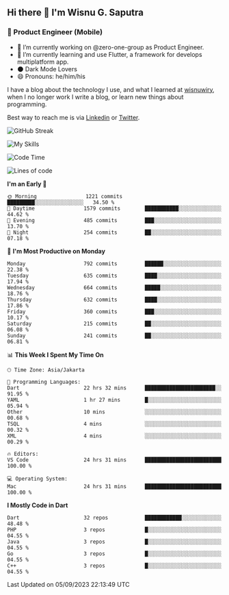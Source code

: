 ## Hi there 👋 I'm Wisnu G. Saputra

### :mobile_phone_off: Product Engineer (Mobile)

- 🔭 I’m currently working on @zero-one-group as Product Engineer.
- 🌱 I’m currently learning and use Flutter, a framework for develops multiplatform app.
- 🌑 Dark Mode Lovers
- 😄 Pronouns: he/him/his

I have a blog about the technology I use, and what I learned at [wisnuwiry](https://wisnuwiry.space/), when I no longer work I write a blog, or learn new things about programming.

Best way to reach me is via [Linkedin](https://www.linkedin.com/in/wisnu-saputra/) or [Twitter](https://twitter.com/wisnuwiry).

![GitHub Streak](https://streak-stats.demolab.com?user=wisnuwiry&theme=dark&hide_border=true)

![My Skills](https://skillicons.dev/icons?i=dart,flutter,kotlin,swift,go,js,css,neovim,git,linux&perline=5)

<!--START_SECTION:waka-->
![Code Time](http://img.shields.io/badge/Code%20Time-705%20hrs%2031%20mins-blue)

![Lines of code](https://img.shields.io/badge/From%20Hello%20World%20I%27ve%20Written-4.7%20million%20lines%20of%20code-blue)

**I'm an Early 🐤** 

```text
🌞 Morning                1221 commits        █████████░░░░░░░░░░░░░░░░   34.50 % 
🌆 Daytime                1579 commits        ███████████░░░░░░░░░░░░░░   44.62 % 
🌃 Evening                485 commits         ███░░░░░░░░░░░░░░░░░░░░░░   13.70 % 
🌙 Night                  254 commits         ██░░░░░░░░░░░░░░░░░░░░░░░   07.18 % 
```
📅 **I'm Most Productive on Monday** 

```text
Monday                   792 commits         ██████░░░░░░░░░░░░░░░░░░░   22.38 % 
Tuesday                  635 commits         ████░░░░░░░░░░░░░░░░░░░░░   17.94 % 
Wednesday                664 commits         █████░░░░░░░░░░░░░░░░░░░░   18.76 % 
Thursday                 632 commits         ████░░░░░░░░░░░░░░░░░░░░░   17.86 % 
Friday                   360 commits         ███░░░░░░░░░░░░░░░░░░░░░░   10.17 % 
Saturday                 215 commits         ██░░░░░░░░░░░░░░░░░░░░░░░   06.08 % 
Sunday                   241 commits         ██░░░░░░░░░░░░░░░░░░░░░░░   06.81 % 
```


📊 **This Week I Spent My Time On** 

```text
🕑︎ Time Zone: Asia/Jakarta

💬 Programming Languages: 
Dart                     22 hrs 32 mins      ███████████████████████░░   91.95 % 
YAML                     1 hr 27 mins        █░░░░░░░░░░░░░░░░░░░░░░░░   05.94 % 
Other                    10 mins             ░░░░░░░░░░░░░░░░░░░░░░░░░   00.68 % 
TSQL                     4 mins              ░░░░░░░░░░░░░░░░░░░░░░░░░   00.32 % 
XML                      4 mins              ░░░░░░░░░░░░░░░░░░░░░░░░░   00.29 % 

🔥 Editors: 
VS Code                  24 hrs 31 mins      █████████████████████████   100.00 % 

💻 Operating System: 
Mac                      24 hrs 31 mins      █████████████████████████   100.00 % 
```

**I Mostly Code in Dart** 

```text
Dart                     32 repos            ████████████░░░░░░░░░░░░░   48.48 % 
PHP                      3 repos             █░░░░░░░░░░░░░░░░░░░░░░░░   04.55 % 
Java                     3 repos             █░░░░░░░░░░░░░░░░░░░░░░░░   04.55 % 
Go                       3 repos             █░░░░░░░░░░░░░░░░░░░░░░░░   04.55 % 
C++                      3 repos             █░░░░░░░░░░░░░░░░░░░░░░░░   04.55 % 
```




 Last Updated on 05/09/2023 22:13:49 UTC
<!--END_SECTION:waka-->
